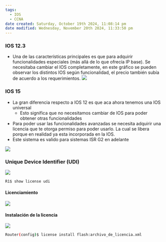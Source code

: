 ```yaml
---
tags:
  - IOS
  - CCNA
date created: Saturday, October 19th 2024, 11:08:14 pm
date modified: Wednesday, November 20th 2024, 11:33:50 pm
---
```


### IOS 12.3
- Una de las características principales es que para adquirir funcionalidades especiales (más allá de lo que ofrecía IP base). Se necesitaba cambiar el IOS completamente, en este gráfico se pueden observar los distintos IOS según funcionalidad, el precio también subía de acuerdo a los requerimientos.
![](Screenshot%20from%202024-01-02%2003-53-44.png)

### IOS 15
- La gran diferencia respecto a IOS 12 es que aca ahora tenemos una IOS universal
	- Esto significa que no necesitamos cambiar de IOS para poder obtener otras funcionalidades
- Para poder usar las funcionalidades avanzadas se necesita adquirir una licencia que te otorga permiso para poder usarlo. La cual se libera porque en realidad ya esta incorporada en la IOS. 
- Este sistema es valido para sistemas ISR G2 en adelante

![](Screenshot%20from%202024-01-02%2003-56-34.png)

### Unique Device Identifier (UDI)

![](Screenshot%20from%202024-01-02%2004-03-35.png)

``` bash
R1$ show license udi
```

#### Licenciamiento

![](Screenshot%20from%202024-01-02%2004-04-27.png)

#### Instalación de la licencia

![](Screenshot%20from%202024-01-02%2004-08-51.png)

``` bash 
Router(config)$ license install flash:archivo_de_licencia.xml
```